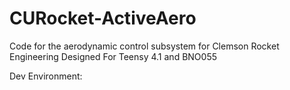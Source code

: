 # CURocket-ActiveAero
Code for the aerodynamic control subsystem for Clemson Rocket Engineering
Designed For Teensy 4.1 and BNO055

Dev Environment:
